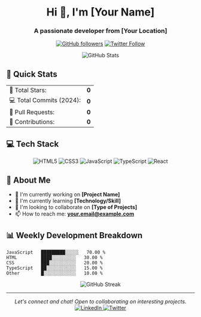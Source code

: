 <h1 align="center">Hi 👋, I'm [Your Name]</h1>
<h3 align="center">A passionate developer from [Your Location]</h3>

<div align="center">
  
[![GitHub followers](https://img.shields.io/github/followers/yourusername?style=social)](https://github.com/yourusername)
[![Twitter Follow](https://img.shields.io/twitter/follow/yourusername?style=social)](https://twitter.com/yourusername)

</div>

<div align="center">
  <img src="https://github-readme-stats.vercel.app/api?username=yourusername&show_icons=true&theme=radical" alt="GitHub Stats" />
</div>

## 🚀 Quick Stats

<table>
  <tr>
    <td>
      🌟 Total Stars:
    </td>
    <td>
      <b>0</b>
    </td>
  </tr>
  <tr>
    <td>
      💻 Total Commits (2024):
    </td>
    <td>
      <b>0</b>
    </td>
  </tr>
  <tr>
    <td>
      🔄 Pull Requests:
    </td>
    <td>
      <b>0</b>
    </td>
  </tr>
  <tr>
    <td>
      🎯 Contributions:
    </td>
    <td>
      <b>0</b>
    </td>
  </tr>
</table>

## 💻 Tech Stack

<div align="center">

![HTML5](https://img.shields.io/badge/HTML5-E34F26?style=for-the-badge&logo=html5&logoColor=white)
![CSS3](https://img.shields.io/badge/CSS3-1572B6?style=for-the-badge&logo=css3&logoColor=white)
![JavaScript](https://img.shields.io/badge/JavaScript-F7DF1E?style=for-the-badge&logo=javascript&logoColor=black)
![TypeScript](https://img.shields.io/badge/TypeScript-007ACC?style=for-the-badge&logo=typescript&logoColor=white)
![React](https://img.shields.io/badge/React-20232A?style=for-the-badge&logo=react&logoColor=61DAFB)

</div>

## 🌟 About Me

- 🔭 I'm currently working on **[Project Name]**
- 🌱 I'm currently learning **[Technology/Skill]**
- 👯 I'm looking to collaborate on **[Type of Projects]**
- 📫 How to reach me: **your.email@example.com**

## 📊 Weekly Development Breakdown

```text
JavaScript   █████████░░░░░   70.00 % 
HTML         ████░░░░░░░░░   30.00 % 
CSS          ███░░░░░░░░░░   20.00 % 
TypeScript   ██░░░░░░░░░░░   15.00 % 
Other        █░░░░░░░░░░░░   10.00 % 
```

<div align="center">
  <img src="https://github-readme-streak-stats.herokuapp.com/?user=yourusername&theme=radical" alt="GitHub Streak" />
</div>

---

<div align="center">
  <i>Let's connect and chat! Open to collaborating on interesting projects.</i>

  <a href="https://linkedin.com/in/yourusername">
    <img alt="LinkedIn" src="https://img.shields.io/badge/LinkedIn-0077B5?style=for-the-badge&logo=linkedin&logoColor=white" />
  </a>
  <a href="https://twitter.com/yourusername">
    <img alt="Twitter" src="https://img.shields.io/badge/Twitter-1DA1F2?style=for-the-badge&logo=twitter&logoColor=white" />
  </a>
</div>
